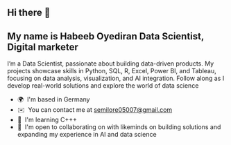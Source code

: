 ## Hi there 👋

My name is Habeeb Oyediran
Data Scientist, Digital marketer
--------------------------------

I’m a Data Scientist, passionate about building data-driven products. My projects showcase skills in Python, SQL, R, Excel, Power BI, and Tableau, focusing on data analysis, visualization, and AI integration. Follow along as I develop real-world solutions and explore the world of data science

* 🌍  I'm based in Germany
* ✉️  You can contact me at [semilore05007@gmail.com](mailto:semilore05007@gmail.com)
* 🧠  I'm learning C+++
* 🤝  I'm open to collaborating on with likeminds on building solutions and expanding my experience in AI and data science
